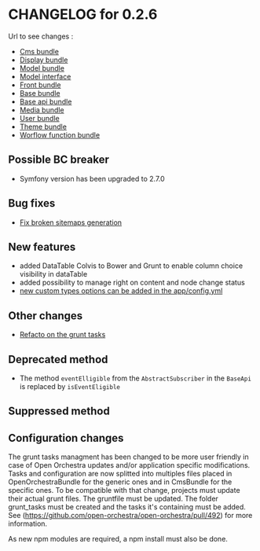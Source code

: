 # CHANGELOG for 0.2.6

Url to see changes : 

 - [Cms bundle](https://github.com/open-orchestra/open-orchestra-cms-bundle/compare/v0.2.5...v0.2.6)
 - [Display bundle](https://github.com/open-orchestra/open-orchestra-display-bundle/compare/v0.2.5...v0.2.6)
 - [Model bundle](https://github.com/open-orchestra/open-orchestra-model-bundle/compare/v0.2.5...v0.2.6)
 - [Model interface](https://github.com/open-orchestra/open-orchestra-model-interface/compare/v0.2.5...v0.2.6)
 - [Front bundle](https://github.com/open-orchestra/open-orchestra-front-bundle/compare/v0.2.5...v0.2.6)
 - [Base bundle](https://github.com/open-orchestra/open-orchestra-base-bundle/compare/v0.2.5...v0.2.6)
 - [Base api bundle](https://github.com/open-orchestra/open-orchestra-base-api-bundle/compare/v0.2.5...v0.2.6)
 - [Media bundle](https://github.com/open-orchestra/open-orchestra-media-bundle/compare/v0.2.5...v0.2.6)
 - [User bundle](https://github.com/open-orchestra/open-orchestra-user-bundle/compare/v0.2.5...v0.2.6)
 - [Theme bundle](https://github.com/open-orchestra/open-orchestra-theme-bundle/compare/v0.2.5...v0.2.6)
 - [Worflow function bundle](https://github.com/open-orchestra/open-orchestra-worflow-function-bundle/compare/v0.2.5...v0.2.6)

## Possible BC breaker

 - Symfony version has been upgraded to 2.7.0

## Bug fixes

 - [Fix broken sitemaps generation](https://trello.com/c/7X4nEDb2/980-3-fo-la-commande-de-generation-de-sitemap-plante)

## New features
 - added DataTable Colvis to Bower and Grunt to enable column choice visibility in dataTable
 - added possibility to manage right on content and node change status
 - [new custom types options can be added in the app/config.yml](https://trello.com/c/OVJGTlNM/922-1-bo-creation-d-un-content-attribute-possibilite-de-creer-de-nouvelles-options)

## Other changes
 - [Refacto on the grunt tasks](https://trello.com/c/UmvUjjsD/947-2-etq-dev-je-ne-suis-pas-oblige-de-chercher-les-mises-a-jour-du-gruntfile-quand-mon-bo-plante)

## Deprecated method

 - The method `eventElligible` from the `AbstractSubscriber` in the `BaseApi` is replaced by `isEventEligible`

## Suppressed method

## Configuration changes
The grunt tasks managment has been changed to be more user friendly in case of Open Orchestra updates
and/or application specific modifications. Tasks and configuration are now splitted into multiples
files placed in OpenOrchestraBundle for the generic ones and in CmsBundle for the specific ones. To
be compatible with that change, projects must update their actual grunt files. The gruntfile must be
updated. The folder grunt_tasks must be created and the tasks it's containing must be added. See
(https://github.com/open-orchestra/open-orchestra/pull/492) for more information.

As new npm modules are required, a npm install must also be done.
